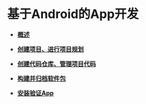 # **基于Android的App开发**<a name="devcloud_qs_0700"></a>

-   **[概述](基于Android的App开发-概述.md)**  

-   **[创建项目、进行项目规划](基于Android的App开发-创建项目-进行项目规划.md)**  

-   **[创建代码仓库、管理项目代码](基于Android的App开发-创建代码仓库-管理项目代码.md)**  

-   **[构建并归档软件包](基于Android的App开发-构建并归档软件包.md)**  

-   **[安装验证App](基于Android的App开发-安装验证App.md)**  


